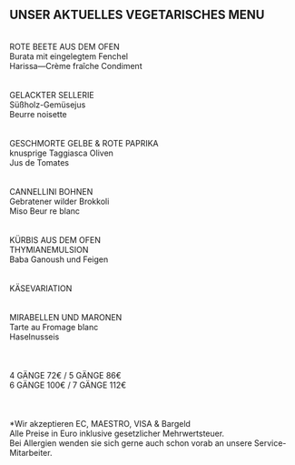 ## UNSER AKTUELLES VEGETARISCHES MENU
<br>
ROTE BEETE AUS DEM OFEN<br>
Burata mit eingelegtem Fenchel<br>
Harissa—Crème fraîche Condiment<br>
<br>
<br>
GELACKTER SELLERIE<br>
Süßholz-Gemüsejus<br>
Beurre noisette<br>
<br>
<br>
GESCHMORTE GELBE & ROTE PAPRIKA<br>
knusprige Taggiasca Oliven<br>
Jus de Tomates<br>
<br>
<br>
CANNELLINI BOHNEN<br>
Gebratener wilder Brokkoli<br>
Miso Beur re blanc<br>
<br>
<br>
KÜRBIS AUS DEM OFEN<br>
THYMIANEMULSION<br>
Baba Ganoush und Feigen<br>
<br>
<br>
KÄSEVARIATION<br>
<br>
<br>
MIRABELLEN UND MARONEN<br>
Tarte au Fromage blanc<br>
Haselnusseis<br>
<br>
<br>
<br>
4 GÄNGE 72€ / 5 GÄNGE 86€<br>
6 GÄNGE 100€ / 7 GÄNGE 112€<br>
<br>
<br/>
<br>
*Wir akzeptieren EC, MAESTRO, VISA & Bargeld<br>
Alle Preise in Euro inklusive gesetzlicher Mehrwertsteuer.<br>
Bei Allergien wenden sie sich gerne auch schon vorab an unsere Service-Mitarbeiter.<br>
